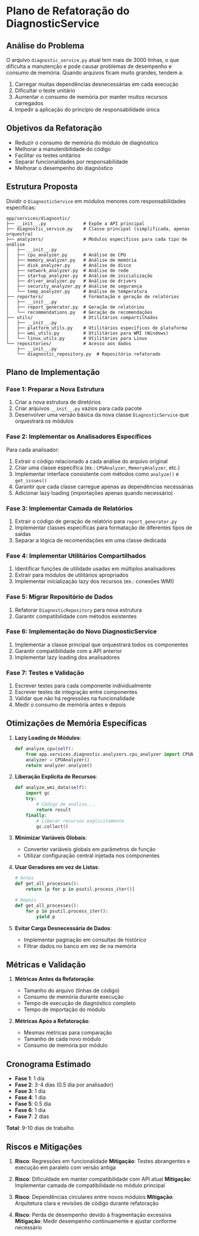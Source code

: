 # Plano de Refatoração do DiagnosticService

## Análise do Problema

O arquivo `diagnostic_service.py` atual tem mais de 3000 linhas, o que dificulta a manutenção e pode causar problemas de desempenho e consumo de memória. Quando arquivos ficam muito grandes, tendem a:

1. Carregar muitas dependências desnecessárias em cada execução
2. Dificultar o teste unitário
3. Aumentar o consumo de memória por manter muitos recursos carregados
4. Impedir a aplicação do princípio de responsabilidade única

## Objetivos da Refatoração

- Reduzir o consumo de memória do módulo de diagnóstico
- Melhorar a manutenibilidade do código
- Facilitar os testes unitários
- Separar funcionalidades por responsabilidade
- Melhorar o desempenho do diagnóstico

## Estrutura Proposta

Dividir o `DiagnosticService` em módulos menores com responsabilidades específicas:

```
app/services/diagnostic/
├── __init__.py              # Expõe a API principal
├── diagnostic_service.py    # Classe principal (simplificada, apenas orquestra)
├── analyzers/               # Módulos específicos para cada tipo de análise
│   ├── __init__.py
│   ├── cpu_analyzer.py      # Análise de CPU
│   ├── memory_analyzer.py   # Análise de memória
│   ├── disk_analyzer.py     # Análise de disco
│   ├── network_analyzer.py  # Análise de rede
│   ├── startup_analyzer.py  # Análise de inicialização
│   ├── driver_analyzer.py   # Análise de drivers
│   ├── security_analyzer.py # Análise de segurança
│   └── temp_analyzer.py     # Análise de temperatura
├── reporters/               # Formatação e geração de relatórios
│   ├── __init__.py
│   ├── report_generator.py  # Geração de relatórios
│   └── recommendations.py   # Geração de recomendações
├── utils/                   # Utilitários compartilhados
│   ├── __init__.py
│   ├── platform_utils.py    # Utilitários específicos de plataforma
│   ├── wmi_utils.py         # Utilitários para WMI (Windows)
│   └── linux_utils.py       # Utilitários para Linux
└── repositories/            # Acesso aos dados
    ├── __init__.py
    └── diagnostic_repository.py  # Repositório refatorado
```

## Plano de Implementação

### Fase 1: Preparar a Nova Estrutura

1. Criar a nova estrutura de diretórios
2. Criar arquivos `__init__.py` vazios para cada pacote
3. Desenvolver uma versão básica da nova classe `DiagnosticService` que orquestrará os módulos

### Fase 2: Implementar os Analisadores Específicos

Para cada analisador:

1. Extrair o código relacionado a cada análise do arquivo original
2. Criar uma classe específica (ex.: `CPUAnalyzer`, `MemoryAnalyzer`, etc.)
3. Implementar interface consistente com métodos como `analyze()` e `get_issues()`
4. Garantir que cada classe carregue apenas as dependências necessárias
5. Adicionar lazy loading (importações apenas quando necessário)

### Fase 3: Implementar Camada de Relatórios

1. Extrair o código de geração de relatório para `report_generator.py`
2. Implementar classes específicas para formatação de diferentes tipos de saídas
3. Separar a lógica de recomendações em uma classe dedicada

### Fase 4: Implementar Utilitários Compartilhados

1. Identificar funções de utilidade usadas em múltiplos analisadores
2. Extrair para módulos de utilitários apropriados
3. Implementar inicialização lazy dos recursos (ex.: conexões WMI)

### Fase 5: Migrar Repositório de Dados

1. Refatorar `DiagnosticRepository` para nova estrutura
2. Garantir compatibilidade com métodos existentes

### Fase 6: Implementação do Novo DiagnosticService

1. Implementar a classe principal que orquestrará todos os componentes
2. Garantir compatibilidade com a API anterior
3. Implementar lazy loading dos analisadores

### Fase 7: Testes e Validação

1. Escrever testes para cada componente individualmente
2. Escrever testes de integração entre componentes
3. Validar que não há regressões na funcionalidade
4. Medir o consumo de memória antes e depois

## Otimizações de Memória Específicas

1. **Lazy Loading de Módulos**:
   ```python
   def analyze_cpu(self):
       from app.services.diagnostic.analyzers.cpu_analyzer import CPUAnalyzer
       analyzer = CPUAnalyzer()
       return analyzer.analyze()
   ```

2. **Liberação Explícita de Recursos**:
   ```python
   def analyze_wmi_data(self):
       import gc
       try:
           # Código de análise...
           return result
       finally:
           # Liberar recursos explicitamente
           gc.collect()
   ```

3. **Minimizar Variáveis Globais**:
   - Converter variáveis globais em parâmetros de função
   - Utilizar configuração central injetada nos componentes

4. **Usar Geradores em vez de Listas**:
   ```python
   # Antes
   def get_all_processes():
       return [p for p in psutil.process_iter()]
   
   # Depois
   def get_all_processes():
       for p in psutil.process_iter():
           yield p
   ```

5. **Evitar Carga Desnecessária de Dados**:
   - Implementar paginação em consultas de histórico
   - Filtrar dados no banco em vez de na memória

## Métricas e Validação

1. **Métricas Antes da Refatoração**:
   - Tamanho do arquivo (linhas de código)
   - Consumo de memória durante execução
   - Tempo de execução de diagnóstico completo
   - Tempo de importação do módulo

2. **Métricas Após a Refatoração**:
   - Mesmas métricas para comparação
   - Tamanho de cada novo módulo
   - Consumo de memória por módulo

## Cronograma Estimado

- **Fase 1**: 1 dia
- **Fase 2**: 3-4 dias (0.5 dia por analisador)
- **Fase 3**: 1 dia
- **Fase 4**: 1 dia
- **Fase 5**: 0.5 dia
- **Fase 6**: 1 dia
- **Fase 7**: 2 dias

**Total**: 9-10 dias de trabalho

## Riscos e Mitigações

1. **Risco**: Regressões em funcionalidade
   **Mitigação**: Testes abrangentes e execução em paralelo com versão antiga

2. **Risco**: Dificuldade em manter compatibilidade com API atual
   **Mitigação**: Implementar camada de compatibilidade no módulo principal

3. **Risco**: Dependências circulares entre novos módulos
   **Mitigação**: Arquitetura clara e revisões de código durante refatoração

4. **Risco**: Perda de desempenho devido à fragmentação excessiva
   **Mitigação**: Medir desempenho continuamente e ajustar conforme necessário 